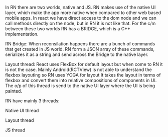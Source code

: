 In RN there are two worlds, native and JS. RN makes use of the native UI layer, which make the app more native when compared to other web based mobile apps. In react we have direct access to the dom node and we can call methods directly on the node, but in RN it is not like that. For the c/m between these two worlds RN has a BRIDGE, which is  a C++ implementation.

RN Bridge:
  When reconsilation happens there are a bunch of commands that get created in JS world. RN form a JSON array of these commands, serializes it as a string and send across the Bridge to the native layer.
  
Layout thread:
  React uses FlexBox for default layout but when come to RN it is not the case. Mainly Android(RCTView) is not able to understand the flexbox layouting so RN uses YOGA for layout It takes the layout in terms of flexbox and convert them into relative compositions of components in UI. The o/p of this thread is send to the native UI layer where the UI is being painted.
  
RN have mainly 3 threads:

  Native UI thread
  
  Layout thread
  
  JS thread
